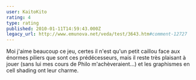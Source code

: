 ```yaml
---
user: KaitoKito
rating: 4
type: rating
published: 2010-01-11T14:59:43.000Z
legacy_url: http://www.emunova.net/veda/test/3643.htm#comment-12727
---
```

Moi j'aime beaucoup ce jeu, certes il n'est qu'un petit caillou face aux énormes piliers que sont ces prédécesseurs, mais il reste très plaisant à jouer (sans lui mes cours de Philo m'achèveraient...) et les graphismes en cell shading ont leur charme.